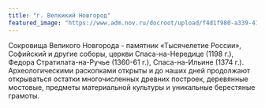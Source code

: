 ```yaml
---
title: "г. Велкикий Новгород"
featured_image: "https://www.adm.nov.ru/docroot/upload/f4d1f980-a339-4146-9d23-062e6e4f1fd5.jpg"
---
```


Сокровища Великого Новгорода - памятник «Тысячелетие России», Софийский и
другие соборы, церкви Спаса-на-Нередице (1198 г.), Федора Стратилата-на-Ручье (1360-61
г.), Спаса-на-Ильине (1374 г.). Археологическими раскопками открыты и до наших дней
продолжают открываться остатки многочисленных древних построек, деревянные мостовые,
предметы материальной культуры и уникальные берестяные грамоты.